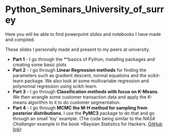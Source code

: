 # Python_Seminars_University_of_surrey

Here you will be able to find powerpoint slides and notebooks I have made and compiled.

These slides I personally made and present to my peers at university. 

* **Part 1** - I go through the **basics of Python, installing packages and creating some basic plots
* **Part 2** - I go through **Linear Regression methods** for finding the parameters such as gradient descent, normal equations and the scikit-learn package. We also look at some multivariabe regression and polynomial regression using scikit-learn. 
* **Part 3** - I go through **Classification methods with focus on K-Means**. We then wrangle some customer transaction data and apply the K-means algorithm to it to do customer segmentation. 
* **Part 4** - I go through **MCMC the M-H method for sampling from posterior distributions**. I use the **PyMC3** package to do that and go through an small 'toy' example. (The code being similar to the *NASA Challanger* example in the book *Baysian Statisitcs for Hackers. [GitHub link](https://github.com/CamDavidsonPilon/Probabilistic-Programming-and-Bayesian-Methods-for-Hackers))

